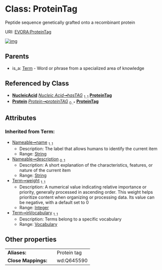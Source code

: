 
# Class: ProteinTag

Peptide sequence genetically grafted onto a recombinant protein

URI: [EVORA:ProteinTag](https://evora-project.eu/ProteinTag)


[![img](https://yuml.me/diagram/nofunky;dir:TB/class/[Vocabulary],[Term],[NucleicAcid]++-%20hasTAG%201..1>[ProteinTag&#124;weight(i):integer;name(i):string;description(i):string%20%3F],[Protein]++-%20proteinTAG%200..*>[ProteinTag],[Term]^-[ProteinTag],[Protein],[NucleicAcid])](https://yuml.me/diagram/nofunky;dir:TB/class/[Vocabulary],[Term],[NucleicAcid]++-%20hasTAG%201..1>[ProteinTag&#124;weight(i):integer;name(i):string;description(i):string%20%3F],[Protein]++-%20proteinTAG%200..*>[ProteinTag],[Term]^-[ProteinTag],[Protein],[NucleicAcid])

## Parents

 *  is_a: [Term](Term.md) - Word or phrase from a specialized area of knowledge

## Referenced by Class

 *  **[NucleicAcid](NucleicAcid.md)** *[Nucleic Acid➞hasTAG](Nucleic_Acid_hasTAG.md)*  <sub>1..1</sub>  **[ProteinTag](ProteinTag.md)**
 *  **[Protein](Protein.md)** *[Protein➞proteinTAG](Protein_proteinTAG.md)*  <sub>0..\*</sub>  **[ProteinTag](ProteinTag.md)**

## Attributes


### Inherited from Term:

 * [Nameable➞name](Nameable_name.md)  <sub>1..1</sub>
     * Description: The label that allows humans to identify the current item
     * Range: [String](types/String.md)
 * [Nameable➞description](Nameable_description.md)  <sub>0..1</sub>
     * Description: A short explanation of the characteristics, features, or nature of the current item
     * Range: [String](types/String.md)
 * [Term➞weight](Term_weight.md)  <sub>1..1</sub>
     * Description: A numerical value indicating relative importance or priority, generally processed in ascending order. This weight helps prioritize content when organizing or processing data. Its value can be negative, with a default set to 0
     * Range: [Integer](types/Integer.md)
 * [Term➞inVocabulary](Term_inVocabulary.md)  <sub>1..1</sub>
     * Description: Terms belong to a specific vocabulary
     * Range: [Vocabulary](Vocabulary.md)

## Other properties

|  |  |  |
| --- | --- | --- |
| **Aliases:** | | Protein tag |
| **Close Mappings:** | | wd:Q645590 |